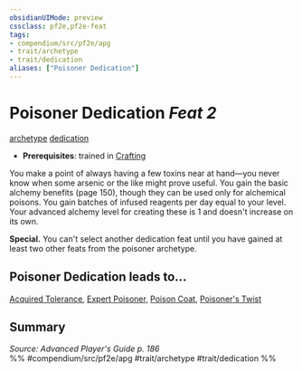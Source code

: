 ```yaml
---
obsidianUIMode: preview
cssclass: pf2e,pf2e-feat
tags:
- compendium/src/pf2e/apg
- trait/archetype
- trait/dedication
aliases: ["Poisoner Dedication"]
---
```

# Poisoner Dedication  *Feat 2*  
[archetype](../../rules/traits/archetype.md)  [dedication](../../rules/traits/dedication.md)  

- **Prerequisites**: trained in [Crafting](../skills.md#Crafting)

You make a point of always having a few toxins near at hand—you never know when some arsenic or the like might prove useful. You gain the basic alchemy benefits (page 150), though they can be used only for alchemical poisons. You gain batches of infused reagents per day equal to your level. Your advanced alchemy level for creating these is 1 and doesn't increase on its own.

**Special.** You can't select another dedication feat until you have gained at least two other feats from the poisoner archetype.

## Poisoner Dedication leads to...

[Acquired Tolerance](acquired-tolerance-apg.md), [Expert Poisoner](expert-poisoner-apg.md), [Poison Coat](poison-coat-apg.md), [Poisoner's Twist](poisoners-twist-apg.md)

## Summary

*Source: Advanced Player's Guide p. 186*  
%% #compendium/src/pf2e/apg #trait/archetype #trait/dedication %%
